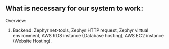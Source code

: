 ## What is necessary for our system to work:

Overview:  
1. Backend: Zephyr net-tools, Zephyr HTTP request, Zephyr virtual environment, AWS RDS instance (Database hosting), AWS EC2 instance (Website Hosting).
